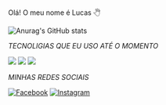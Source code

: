 Olá! O meu nome é Lucas 🖑

![Anurag's GitHub stats](https://github-readme-stats.vercel.app/api?username=anuraghazra&show_icons=true&theme=radical)

*TECNOLIGIAS QUE EU USO ATÉ O MOMENTO*

[![](https://img.shields.io/badge/HTML5-E34F26?style=for-the-badge&logo=html5&logoColor=white)]()
[![](https://img.shields.io/badge/CSS3-1572B6?style=for-the-badge&logo=css3&logoColor=white)]()
[![](https://img.shields.io/badge/JavaScript-F7DF1E?style=for-the-badge&logo=javascript&logoColor=black)]()

*MINHAS REDES SOCIAIS*

[![Facebook](https://img.shields.io/badge/Facebook-1877F2?style=for-the-badge&logo=facebook&logoColor=white)](https://www.instagram.com/lucasgabrielgomesdanatas)
[![Instagram](https://img.shields.io/badge/Instagram-E4405F?style=for-the-badge&logo=instagram&logoColor=white)](https://www.facebook.com/lucasgabriel.gomesdanatas)
